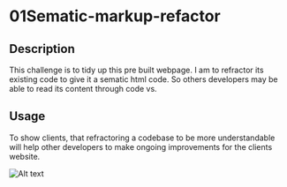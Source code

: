 # 01Sematic-markup-refactor

## Description

This challenge is to tidy up this pre built webpage. I am to refractor its existing code to give it a sematic html code. So others developers may be able to read its content through code vs.

## Usage

To show clients, that refractoring a codebase to be more understandable will help other developers to make ongoing improvements for the clients website.

![Alt text](https://github.com/hkim84/01sematic-markup-refactor/blob/main/assets/images/Screenshot%20(4).png "Optional title")
